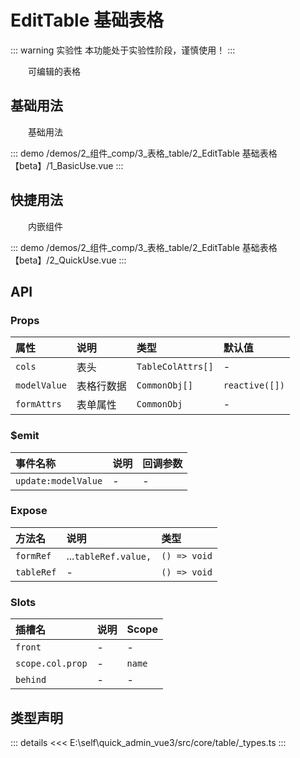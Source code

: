 # EditTable 基础表格  <Badge class="title-badge" type="warning" text="beta" />

::: warning 实验性
本功能处于实验性阶段，谨慎使用！
:::

&emsp;&emsp;可编辑的表格
## 基础用法

&emsp;&emsp;基础用法

::: demo 
/demos/2_组件_comp/3_表格_table/2_EditTable 基础表格【beta】/1_BasicUse.vue
:::
## 快捷用法

&emsp;&emsp;内嵌组件

::: demo 
/demos/2_组件_comp/3_表格_table/2_EditTable 基础表格【beta】/2_QuickUse.vue
:::


## API 

### Props

|属性|说明|类型|默认值|
|:---|:---|:---|:---|
|`cols`|表头|`TableColAttrs[]`|-|
|`modelValue`|表格行数据|`CommonObj[]`|`reactive([])`|
|`formAttrs`|表单属性|`CommonObj`|-|

### $emit

|事件名称|说明|回调参数|
|:---|:---|:---|
|`update:modelValue`|-|-|

### Expose

|方法名|说明|类型|
|:---|:---|:---|
|`formRef`|...`tableRef.value,`|`() => void`|
|`tableRef`|-|`() => void`|

### Slots

|插槽名|说明|Scope|
|:---|:---|:---|
|`front`|-|-|
|`scope.col.prop`|-|`name`|
|`behind`|-|-|


## 类型声明

::: details
<<< E:\self\quick_admin_vue3/src/core/table/_types.ts
:::  
